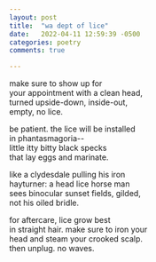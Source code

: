 ```yaml
---
layout: post
title:  "wa dept of lice"
date:   2022-04-11 12:59:39 -0500
categories: poetry
comments: true

---
```


make sure to show up for  
your appointment with a clean head,  
turned upside-down, inside-out,  
empty, no lice.  

be patient. the lice will be installed  
in phantasmagoria--  
little itty bitty black specks  
that lay eggs and marinate.  

like a clydesdale pulling his iron  
hayturner: a head lice horse man  
sees binocular sunset fields, gilded,  
not his oiled bridle.  

for aftercare, lice grow best  
in straight hair. make sure to iron your  
head and steam your crooked scalp.  
then unplug. no waves.  

